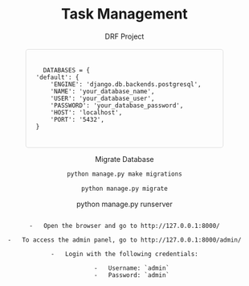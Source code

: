<div align="center">
<h1>Task Management</h1>
DRF Project
<br>
<br>
<div style="text-align: center;">
  <div style="display: inline-block; text-align: left; border: 1px solid #ddd; padding: 20px; border-radius: 5px; width: 70%;">
   
      DATABASES = {
    'default': {
        'ENGINE': 'django.db.backends.postgresql',
        'NAME': 'your_database_name',
        'USER': 'your_database_user',
        'PASSWORD': 'your_database_password',
        'HOST': 'localhost',
        'PORT': '5432',
    }

  </div>
</div>




Migrate Database

```bash
python manage.py make migrations
```

```bash
python manage.py migrate
```

python manage.py runserver
```

-   Open the browser and go to http://127.0.0.1:8000/

-   To access the admin panel, go to http://127.0.0.1:8000/admin/

-   Login with the following credentials:

    -   Username: `admin`
    -   Password: `admin`



